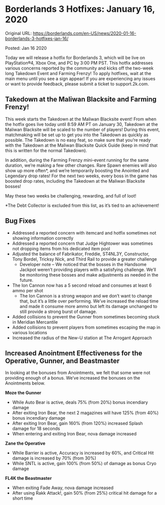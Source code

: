 Borderlands 3 Hotfixes: January 16, 2020
========================================

Original URL: https://borderlands.com/en-US/news/2020-01-16-borderlands-3-hotfixes-jan-16/

Posted: Jan 16 2020

Today we will release a hotfix for Borderlands 3, which will be live on PlayStation®4, Xbox One, and PC by 3:00 PM PST. This hotfix addresses various concerns reported by the community and kicks off the two-week long Takedown Event and Farming Frenzy! To apply hotfixes, wait at the main menu until you see a sign appear! If you are experiencing any issues or want to provide feedback, please submit a ticket to support.2k.com.

Takedown at the Maliwan Blacksite and Farming Frenzy!
-----------------------------------------------------

This week starts the Takedown at the Maliwan Blacksite event! From when the hotfix goes live today until 8:59 AM PT on January 30, Takedown at the Maliwan Blacksite will be scaled to the number of players! During this event, matchmaking will be set up to get you into the Takedown as quickly as possible. The Takedown is no easy feat, so make sure that you’re ready with the Takedown at the Maliwan Blacksite Quick Guide (keep in mind that this is written for the normal Takedown).

In addition, during the Farming Frenzy mini-event running for the same duration, we’re making a few other changes. Rare Spawn enemies will also show up more often*, and we’re temporarily boosting the Anointed and Legendary drop rates! For the next two weeks, every boss in the game has boosted drop rates, including the Takedown at the Maliwan Blacksite bosses!

May these two weeks be challenging, rewarding, and full of loot!

*The Debt Collector is excluded from this list, as it’s tied to an achievement!

Bug Fixes
---------

- Addressed a reported concern with itemcard and hotfix sometimes not showing information correctly
- Addressed a reported concern that Judge Hightower was sometimes not dropping items from his dedicated item pool
- Adjusted the balance of Fabrikator, Freddie, ST4NL3Y, Constructor, Tony Bordel, Tricksy Nick, and Third Rail to provide a greater challenge
  - Developer note – We noticed that the bosses in the Handsome Jackpot weren’t providing players with a satisfying challenge. We’ll be monitoring these bosses and make adjustments as needed in the future.
- The Ion Cannon now has a 5 second reload and consumes at least 6 ammo per shot
  - The Ion Cannon is a strong weapon and we don’t want to change that, but it’s a little over performing. We’ve increased the reload time and made it consume more ammo but left its damage unchanged to still provide a strong burst of damage.
- Added collisions to prevent the Gunner from sometimes becoming stuck in Meridian Mercantile
- Added collisions to prevent players from sometimes escaping the map in various locations
- Increased the radius of the New-U station at The Arrogant Approach

Increased Anointment Effectiveness for the Operative, Gunner, and Beastmaster
-----------------------------------------------------------------------------

In looking at the bonuses from Anointments, we felt that some were not providing enough of a bonus. We’ve increased the bonuses on the Anointments below.

**Moze the Gunner**

- While Auto Bear is active, deals 75% (from 20%) bonus incendiary damage
- After exiting Iron Bear, the next 2 magazines will have 125% (from 40%) bonus incendiary damage
- After exiting Iron Bear, gain 160% (from 120%) increased Splash damage for 18 seconds
- When entering and exiting Iron Bear, nova damage increased

**Zane the Operative**

- While Barrier is active, Accuracy is increased by 60%, and Critical Hit damage is increased by 70% (from 30%)
- While SNTL is active, gain 100% (from 50%) of damage as bonus Cryo damage

**FL4K the Beastmaster**

- When exiting Fade Away, nova damage increased
- After using Rakk Attack!, gain 50% (from 25%) critical hit damage for a short time

